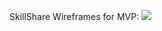 SkillShare Wireframes for MVP:
<img src="https://files.slack.com/files-pri/T02SQPVAC-F01BX6UEQ2U/20200923_164527.jpg">
